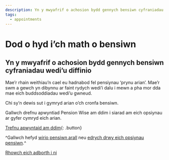 ```yaml
---
description: Yn y mwyafrif o achosion bydd gennych bensiwn cyfraniadau wedi’u diffinio
tags:
  - appointments
---
```


# Dod o hyd i’ch math o bensiwn

## Yn y mwyafrif o achosion bydd gennych bensiwn cyfraniadau wedi’u diffinio

Mae’r rhain weithiau’n cael eu hadnabod fel pensiynau ‘prynu arian’. Mae’r swm a gewch yn dibynnu ar faint rydych wedi’i dalu i mewn a pha mor dda mae eich buddsoddiadau wedi’u gwneud.

Chi sy’n dewis sut i gymryd arian o’ch cronfa bensiwn.

Gallwch drefnu apwyntiad Pension Wise am ddim i siarad am eich opsiynau ar gyfer cymryd eich arian.

[Trefnu apwyntaid am ddim](/cy/appointments){: .button}

^Gallwch hefyd [wirio pensiwn arall](/cy/pension-type-tool) neu [edrych drwy eich opsiynau pensiwn](/cy/explore-your-options).^

[Rhowch eich adborth i ni](http://research.pensionwise.gov.uk/s/PTTfeedback/)
